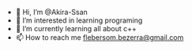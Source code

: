 - 👋 Hi, I’m @Akira-Ssan
- 👀 I’m interested in learning programing 
- 🌱 I’m currently learning all about c++
- 📫 How to reach me flebersom.bezerra@gmail.com

<!---
Akira-Ssan/Akira-Ssan is a ✨ special ✨ repository because its `README.md` (this file) appears on your GitHub profile.
You can click the Preview link to take a look at your changes.
--->
